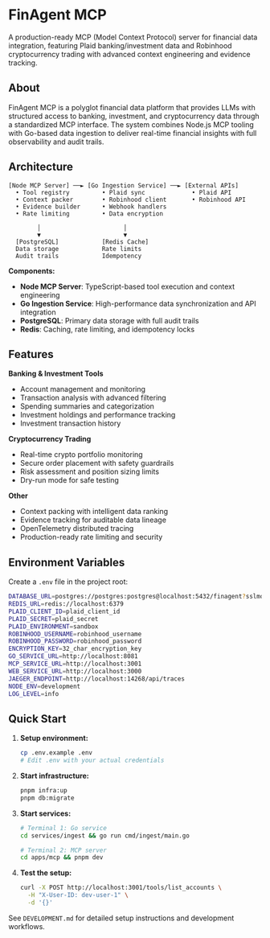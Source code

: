 # FinAgent MCP

A production-ready MCP (Model Context Protocol) server for financial data integration, featuring Plaid banking/investment data and Robinhood cryptocurrency trading with advanced context engineering and evidence tracking.

## About

FinAgent MCP is a polyglot financial data platform that provides LLMs with structured access to banking, investment, and cryptocurrency data through a standardized MCP interface. The system combines Node.js MCP tooling with Go-based data ingestion to deliver real-time financial insights with full observability and audit trails.

## Architecture

```
[Node MCP Server] ──► [Go Ingestion Service] ──► [External APIs]
  • Tool registry         • Plaid sync             • Plaid API
  • Context packer        • Robinhood client       • Robinhood API  
  • Evidence builder      • Webhook handlers       
  • Rate limiting         • Data encryption        

        │                       │
        ▼                       ▼
  [PostgreSQL]            [Redis Cache]
  Data storage            Rate limits
  Audit trails            Idempotency
```

**Components:**
- **Node MCP Server**: TypeScript-based tool execution and context engineering
- **Go Ingestion Service**: High-performance data synchronization and API integration  
- **PostgreSQL**: Primary data storage with full audit trails
- **Redis**: Caching, rate limiting, and idempotency locks

## Features

**Banking & Investment Tools**
- Account management and monitoring
- Transaction analysis with advanced filtering
- Spending summaries and categorization
- Investment holdings and performance tracking
- Investment transaction history

**Cryptocurrency Trading**
- Real-time crypto portfolio monitoring
- Secure order placement with safety guardrails
- Risk assessment and position sizing limits
- Dry-run mode for safe testing

**Other**
- Context packing with intelligent data ranking
- Evidence tracking for auditable data lineage
- OpenTelemetry distributed tracing
- Production-ready rate limiting and security

## Environment Variables

Create a `.env` file in the project root:

```bash
DATABASE_URL=postgres://postgres:postgres@localhost:5432/finagent?sslmode=disable
REDIS_URL=redis://localhost:6379
PLAID_CLIENT_ID=plaid_client_id
PLAID_SECRET=plaid_secret
PLAID_ENVIRONMENT=sandbox
ROBINHOOD_USERNAME=robinhood_username
ROBINHOOD_PASSWORD=robinhood_password
ENCRYPTION_KEY=32_char_encryption_key
GO_SERVICE_URL=http://localhost:8081
MCP_SERVICE_URL=http://localhost:3001
WEB_SERVICE_URL=http://localhost:3000
JAEGER_ENDPOINT=http://localhost:14268/api/traces
NODE_ENV=development
LOG_LEVEL=info
```

## Quick Start

1. **Setup environment:**
   ```bash
   cp .env.example .env
   # Edit .env with your actual credentials
   ```

2. **Start infrastructure:**
   ```bash
   pnpm infra:up
   pnpm db:migrate
   ```

3. **Start services:**
   ```bash
   # Terminal 1: Go service
   cd services/ingest && go run cmd/ingest/main.go
   
   # Terminal 2: MCP server
   cd apps/mcp && pnpm dev
   ```

4. **Test the setup:**
   ```bash
   curl -X POST http://localhost:3001/tools/list_accounts \
     -H "X-User-ID: dev-user-1" \
     -d '{}'
   ```

See `DEVELOPMENT.md` for detailed setup instructions and development workflows.